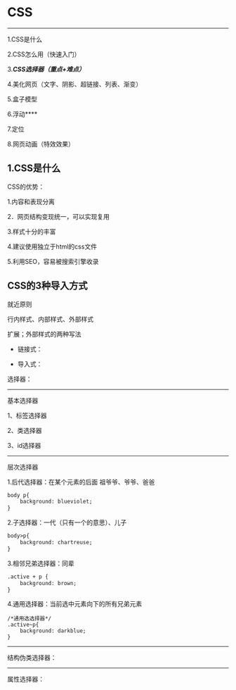 # CSS

------

1.CSS是什么

2.CSS怎么用（快速入门）

3.***CSS选择器（重点+难点）***

4.美化网页（文字、阴影、超链接、列表、渐变）

5.盒子模型

6.浮动****

7.定位

8.网页动画（特效效果）



## 1.CSS是什么

CSS的优势：

1.内容和表现分离

2．网页结构变现统一，可以实现复用

3.样式十分的丰富

4.建议使用独立于html的css文件

5.利用SEO，容易被搜索引擎收录



## CSS的3种导入方式

就近原则

行内样式、内部样式、外部样式



扩展；外部样式的两种写法

- 链接式：

  

- 导入式：





选择器：

------

基本选择器

1、标签选择器

2、类选择器

3、id选择器

------

层次选择器

1.后代选择器：在某个元素的后面   祖爷爷、爷爷、爸爸

```html
body p{
	background: blueviolet;
}
```



2.子选择器：一代（只有一个的意思）、儿子

```html
body>p{
	background: chartreuse;
}
```



3.相邻兄弟选择器：同辈

```html
.active + p {
    background: brown;
}
```

4.通用选择器：当前选中元素向下的所有兄弟元素

```
/*通用选选择器*/
.active~p{
    background: darkblue;
}
```



------

结构伪类选择器：













------

属性选择器：



















































